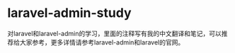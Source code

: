 # laravel-admin-study
对laravel和laravel-admin的学习，里面的注释写有我的中文翻译和笔记，可以推荐给大家参考，更多详情请参考laravel-admin和laravel的官网。
